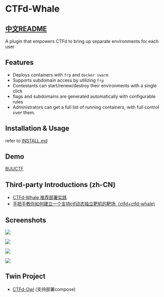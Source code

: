 # CTFd-Whale

## [中文README](README.zh-cn.md)

A plugin that empowers CTFd to bring up separate environments for each user

## Features

- Deploys containers with `frp` and `docker swarm`
- Supports subdomain access by utilizing `frp`
- Contestants can start/renew/destroy their environments with a single click
- flags and subdomains are generated automatically with configurable rules
- Administrators can get a full list of running containers, with full control over them.

## Installation & Usage

refer to [INSTALL.md](INSTALL.md)

## Demo

[BUUCTF](https://buuoj.cn)

## Third-party Introductions (zh-CN)

- [CTFd-Whale 推荐部署实践](https://www.zhaoj.in/read-6333.html)
- [手把手教你如何建立一个支持ctf动态独立靶机的靶场（ctfd+ctfd-whale)](https://blog.csdn.net/fjh1997/article/details/100850756)

## Screenshots

![](https://www.zhaoj.in/wp-content/uploads/2019/08/1565947849bb2f3ed7912fb85afbbf3e6135cb89ca.png)

![](https://www.zhaoj.in/wp-content/uploads/2019/08/15659478989e90e7a3437b1bdd5b9e617d7071a79f.png)

![](https://www.zhaoj.in/wp-content/uploads/2019/08/15659479342f5f6d33e2eeaedb313facd77b2bbccb.png)

![](https://www.zhaoj.in/wp-content/uploads/2019/08/1565923903609e6c236759a5663be8e0fb57904482.png)

## Twin Project

- [CTFd-Owl](https://github.com/D0g3-Lab/H1ve/tree/master/CTFd/plugins/ctfd-owl) (支持部署compose)
